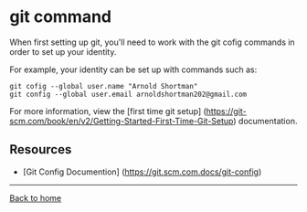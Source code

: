 # git command

When first setting up git, you'll need to work with the git cofig commands in order to set up your identity.

For example, your identity can be set up with commands such as:
```
git cofig --global user.name "Arnold Shortman"
git config --global user.email arnoldshortman202@gmail.com
```
For more information, view the [first time git setup] (https://git-scm.com/book/en/v2/Getting-Started-First-Time-Git-Setup) documentation.
## Resources

- [Git Config Documention] (https://git.scm.com.docs/git-config)

---

[Back to home](../README.md)